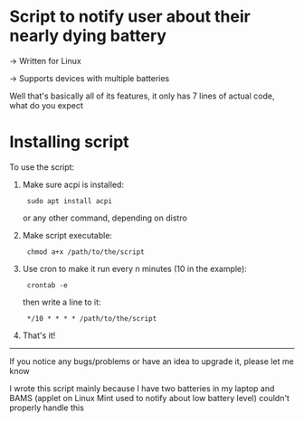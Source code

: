# Script to notify user about their nearly dying battery
-> Written for Linux

-> Supports devices with multiple batteries

Well that's basically all of its features, it only has 7 lines of actual code, what do you expect

# Installing script
To use the script:

1. Make sure acpi is installed:

        sudo apt install acpi
   or any other command, depending on distro

2. Make script executable:

        chmod a+x /path/to/the/script

3. Use cron to make it run every n minutes (10 in the example):

        crontab -e

    then write a line to it:

        */10 * * * * /path/to/the/script


4. That's it!
---

If you notice any bugs/problems or have an idea to upgrade it, please let me know

I wrote this script mainly because I have two batteries in my laptop and BAMS (applet on Linux Mint used to notify about low battery level) couldn't properly handle this
